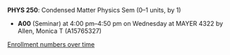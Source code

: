 **PHYS 250**: Condensed Matter Physics Sem (0–1 units, by 1)

- **A00** (Seminar) at 4:00 pm–4:50 pm on Wednesday at MAYER 4322 by Allen, Monica T (A15765327)

[Enrollment numbers over time](./PHYS250.tsv)

